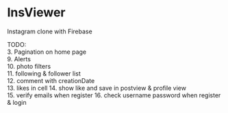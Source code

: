 # InsViewer
Instagram clone with Firebase

TODO:  
3. Pagination on home page  
9. Alerts  
10. photo filters  
11. following & follower list  
12. comment with creationDate  
13. likes in cell
14. show like and save in postview & profile view  
15. verify emails when register
16. check username password when register & login
